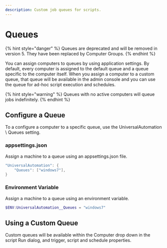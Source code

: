 ```yaml
---
description: Custom job queues for scripts.
---
```


# Queues



{% hint style="danger" %}
Queues are deprecated and will be removed in version 5. They have been replaced by Computer Groups.
{% endhint %}

You can assign computers to queues by using application settings. By default, every computer is assigned to the default queue and a queue specific to the computer itself. When you assign a computer to a custom queue, that queue will be available in the admin console and you can use the queue for ad-hoc script execution and schedules.&#x20;

{% hint style="warning" %}
Queues with no active computers will queue jobs indefinitely.&#x20;
{% endhint %}

## Configure a Queue

To a configure a computer to a specific queue, use the UniversalAutomation \ Queues setting.&#x20;

### appsettings.json

Assign a machine to a queue using an appsettings.json file.&#x20;

```powershell
"UniversalAutomation": {
    "Queues": ["windows7"],
}
```

### Environment Variable&#x20;

Assign a machine to a queue using an environment variable.&#x20;

```powershell
$ENV:UniversalAutomation__Queues = "windows7"
```

## Using a Custom Queue

Custom queues will be available within the Computer drop down in the script Run dialog, and trigger, script and schedule properties.
